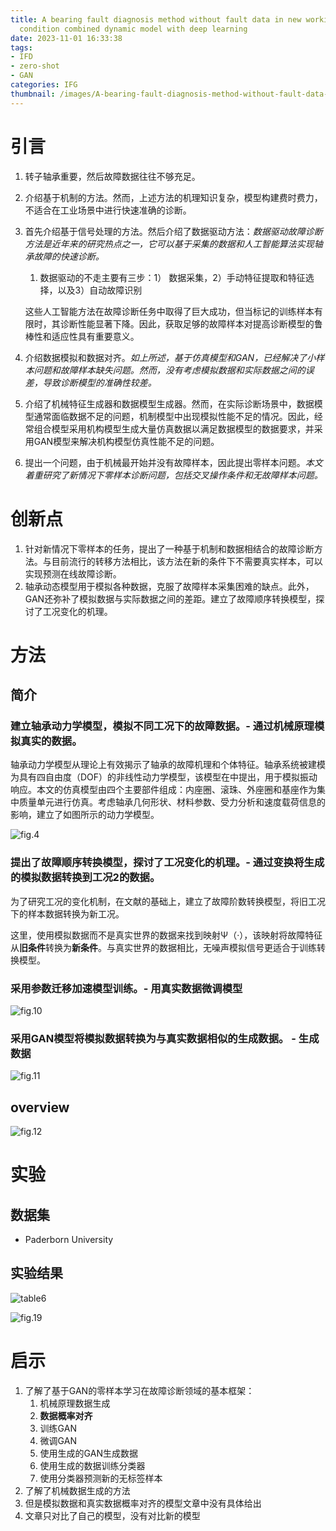 ```yaml
---
title: A bearing fault diagnosis method without fault data in new working
  condition combined dynamic model with deep learning
date: 2023-11-01 16:33:38
tags: 
- IFD
- zero-shot
- GAN
categories: IFG
thumbnail: /images/A-bearing-fault-diagnosis-method-without-fault-data-in-new-working-condition-combined-dynamic-model-with-deep-learning/fig.12.png
---
```






# 引言

1. 转子轴承重要，然后故障数据往往不够充足。

2. 介绍基于机制的方法。然而，上述方法的机理知识复杂，模型构建费时费力，不适合在工业场景中进行快速准确的诊断。

3. 首先介绍基于信号处理的方法。然后介绍了数据驱动方法：*数据驱动故障诊断方法是近年来的研究热点之一，它可以基于采集的数据和人工智能算法实现轴承故障的快速诊断。*

   1. 数据驱动的不走主要有三步：1） 数据采集，2）手动特征提取和特征选择，以及3）自动故障识别

   这些人工智能方法在故障诊断任务中取得了巨大成功，但当标记的训练样本有限时，其诊断性能显著下降。因此，获取足够的故障样本对提高诊断模型的鲁棒性和适应性具有重要意义。

4. 介绍数据模拟和数据对齐。*如上所述，基于仿真模型和GAN，已经解决了小样本问题和故障样本缺失问题。然而，没有考虑模拟数据和实际数据之间的误差，导致诊断模型的准确性较差。*

5. 介绍了机械特征生成器和数据模型生成器。然而，在实际诊断场景中，数据模型通常面临数据不足的问题，机制模型中出现模拟性能不足的情况。因此，经常组合模型采用机构模型生成大量仿真数据以满足数据模型的数据要求，并采用GAN模型来解决机构模型仿真性能不足的问题。

6. 提出一个问题，由于机械最开始并没有故障样本，因此提出零样本问题。*本文着重研究了新情况下零样本诊断问题，包括交叉操作条件和无故障样本问题。*



# 创新点

1. 针对新情况下零样本的任务，提出了一种基于机制和数据相结合的故障诊断方法。与目前流行的转移方法相比，该方法在新的条件下不需要真实样本，可以实现预测在线故障诊断。
2. 轴承动态模型用于模拟各种数据，克服了故障样本采集困难的缺点。此外，GAN还弥补了模拟数据与实际数据之间的差距。建立了故障顺序转换模型，探讨了工况变化的机理。

# 方法

## 简介

### 建立轴承动力学模型，模拟不同工况下的故障数据。- 通过机械原理模拟真实的数据。

轴承动力学模型从理论上有效揭示了轴承的故障机理和个体特征。轴承系统被建模为具有四自由度（DOF）的非线性动力学模型，该模型在中提出，用于模拟振动响应。本文的仿真模型由四个主要部件组成：内座圈、滚珠、外座圈和基座作为集中质量单元进行仿真。考虑轴承几何形状、材料参数、受力分析和速度载荷信息的影响，建立了如图所示的动力学模型。

![fig.4](/images/A-bearing-fault-diagnosis-method-without-fault-data-in-new-working-condition-combined-dynamic-model-with-deep-learning/fig.4.png)

### 提出了故障顺序转换模型，探讨了工况变化的机理。- 通过变换将生成的模拟数据转换到工况2的数据。

为了研究工况的变化机制，在文献的基础上，建立了故障阶数转换模型，将旧工况下的样本数据转换为新工况。



这里，使用模拟数据而不是真实世界的数据来找到映射Ψ（‧），该映射将故障特征从**旧条件**转换为**新条件**。与真实世界的数据相比，无噪声模拟信号更适合于训练转换模型。



### 采用参数迁移加速模型训练。- 用真实数据微调模型

![fig.10](/images/A-bearing-fault-diagnosis-method-without-fault-data-in-new-working-condition-combined-dynamic-model-with-deep-learning/fig.10.png)

### 采用GAN模型将模拟数据转换为与真实数据相似的生成数据。 - 生成数据

![fig.11](/images/A-bearing-fault-diagnosis-method-without-fault-data-in-new-working-condition-combined-dynamic-model-with-deep-learning/fig.11.png)



## overview

![fig.12](/images/A-bearing-fault-diagnosis-method-without-fault-data-in-new-working-condition-combined-dynamic-model-with-deep-learning/fig.12.png)

# 实验

## 数据集

- Paderborn University

## 实验结果

![table6](/images/A-bearing-fault-diagnosis-method-without-fault-data-in-new-working-condition-combined-dynamic-model-with-deep-learning/table6.png)



![fig.19](/images/A-bearing-fault-diagnosis-method-without-fault-data-in-new-working-condition-combined-dynamic-model-with-deep-learning/fig.19.png)

# 启示

1. 了解了基于GAN的零样本学习在故障诊断领域的基本框架：
   1. 机械原理数据生成
   2. **数据概率对齐**
   3. 训练GAN
   4. 微调GAN
   5. 使用生成的GAN生成数据
   6. 使用生成的数据训练分类器
   7. 使用分类器预测新的无标签样本
2. 了解了机械数据生成的方法
3. 但是模拟数据和真实数据概率对齐的模型文章中没有具体给出
4. 文章只对比了自己的模型，没有对比新的模型
